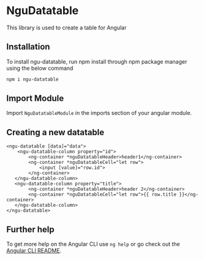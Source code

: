 # NguDatatable

This library is used to create a table for Angular

## Installation

To install ngu-datatable, run npm install through npm package manager using the below command

```sh
npm i ngu-datatable
```

## Import Module

Import `NguDatatableModule` in the imports section of your angular module.

## Creating a new datatable

```
<ngu-datatable [data]="data">
    <ngu-datatable-column property="id">
        <ng-container *nguDatatableHeader>header1</ng-container>
        <ng-container *nguDatatableCell="let row">
            <input [value]="row.id">
        </ng-container>
   </ngu-datatable-column>
   <ngu-datatable-column property="title">
        <ng-container *nguDatatableHeader>header 2</ng-container>
        <ng-container *nguDatatableCell="let row">{{ row.title }}</ng-container>
   </ngu-datatable-column>
</ngu-datatable>
```

## Further help

To get more help on the Angular CLI use `ng help` or go check out the [Angular CLI README](https://github.com/angular/angular-cli/blob/master/README.md).
